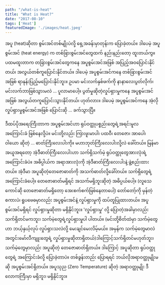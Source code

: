 ```yaml
---
path: "/what-is-heat"
title: "What is Heat?"
date: "2017-08-10"
tags: ['Heat']
featuredImage: './images/heat.jpeg'
---
```

အပူ (heat)ဆိုတာ စွမ်းအင်တစ်မျိုးပဲလို့ ရှေ့အခန်းမှာတုန်းက ပြောခဲ့တယ်။ ဒါပေမဲ့ အပူစွမ်းအင် (heat energy) က တစ်ခြားစွမ်းအင်တွေထက် နည်းနည်းတော့ ထူးတယ်ကွ။ ပထမထူးတာက တခြားစွမ်းအင်တွေကနေ အပူစွမ်းအင်အဖြစ် အပြည့်အဝပြောင်းနိုင်တယ်၊ အလွယ်တစ်ကူပြောင်းနိုင်တယ်။ ဒါပေမဲ့ အပူစွမ်းအင်ကနေ တစ်ခြားစွမ်းအင်အဖြစ် ရာနုန်းပြည့်မပြောင်းနိုင်ဘူး။ ဥပမာ မင်းလက်နှစ်ဖက်ကို နာနာလေးပွတ်လိုက်၊ မင်းလက်ဘာဖြစ်သွားမလဲ ... ပူလာမာပေါ့။ ပွတ်မှုဆိုတဲ့လှုပ်ရှားမှုကနေ အပူစွမ်းအင်အဖြစ် အလွယ်တကူပြောင်းသွားနိုင်တယ်၊ ဟုတ်လား။ ဒါပေမဲ့ အပူစွမ်းအင်ကနေ အဲ့လိုလှုပ်ရှားမှုစွမ်းအင်အဖြစ် ပြောင်းဆို ... ခက်သွားပြီ။

ဒီထပ်ပိုအရေးကြီးတာက အပူစွမ်းအင်ဟာ ရုပ်ဝတ္ထုပစ္စည်းတွေရဲ့အရင်းမူလအကြောင်းခံ ဖြစ်နေလို့ပဲ။ မင်းတို့လည်း ကြားဖူးမာပါ၊ ပထဝီ၊ တေဇော၊ အာပေါ၊ ဝါယော ဆိုတဲ့ ... ဓာတ်ကြီးလေးပါးကို။ မဟာဘုတ်ကြီးလေးပါးလို့လဲ ခေါ်တယ်။ မြန်မာအယူအရတော့ အဲ့ဒီဓာတ်ကြီးလေးပါးဟာ သက်ရှိသက်မဲ့ ရုပ်ဝတ္ထုတွေအားလုံးရဲ့ အကြောင်းခံပဲ။ အဓိပ္ပါယ်က အရာအားလုံးကို အဲ့ဒီဓာတ်ကြီးလေးပါးနဲ့ ဖွဲ့စည်းထားတယ်။ အဲ့ဒီမာ အပူဆိုတဲ့တေဇောဓာတ်ကို အသက်ဓာတ်လို့ခေါ်တယ်။ သက်ရှိတွေရဲ့အကြောင်းခံပေါ့။ တေဇောဓာတ်မရှိရင် အသက်မရှိဘူးဆိုတဲ့ အဓိပ္ပယ်ပေါ့။ (လူသေကောင်ဆို တေဇောဓာတ်မရှိတော့ အေးစက်စက်ဖြစ်နေတာပေါ့) တော်တော့်ကို မှန်တဲ့စကားပဲ၊ ရူပဗေဓမှာလည်း အပူစွမ်းအင်နဲ့ လှုပ်ရှားမှုကို ထပ်တူပြုထားတယ်။ အပူစွမ်းအင်မရှိရင် လှုပ်ရှားမှုဆိုတာ မရှိနိုင်ဘူး။ 'လှုပ်ရှားမှု' လို့ ပြောတဲ့အခါမှာလည်း သက်ရှိတင်မကဘူး၊ သက်မဲ့တွေရဲ့လှုပ်ရှားမှုပါ ပါတယ်။ (မင်းတို့စိတ်ထဲမှာ သက်မဲ့တွေဟာ ဘယ့်နှယ့်လုပ် လှုပ်ရှားသလဲလို့ မေးချင်မေးလိမ့်မယ်။ အမှန်က သက်မဲ့တွေမာလဲ အတွင်းမော်လီကျူးတွေရဲ့ လှုပ်ရှားမှုဆိုတာရှိတယ်)ဒါကြောင့်သက်ရှိတင်မဟုတ်ဘူး၊ သက်မဲ့တွေမှာလည်း အပူဆိုတဲ့ တေဇောဓာတ်ရှိတယ်။ ဒါကြောင့် အပူဆိုတာ ရုပ်ဝတ္ထုတွေရဲ့ အကြောင်းခံလို့ ပြောခဲ့တာပဲ။ တစ်ခွန်းတည်း ပြောရရင် ဘယ်လိုအရာဝတ္ထုမျိုးမဆို အပူစွမ်းအင်ရှိတယ်။ အပူသုည (Zero Temperature) ဆိုတဲ့ အရာဝတ္ထုမျိုး ဒီလောကကြီးမှာ မရှိဘူး၊ မရှိနိုင်ဘူး။
